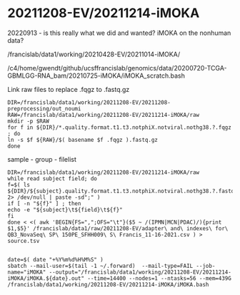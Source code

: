 
#	20211208-EV/20211214-iMOKA


20220913 - is this really what we did and wanted? iMOKA on the nonhuman data?





/francislab/data1/working/20210428-EV/20211014-iMOKA/


/c4/home/gwendt/github/ucsffrancislab/genomics/data/20200720-TCGA-GBMLGG-RNA_bam/20210725-iMOKA/iMOKA_scratch.bash




Link raw files to replace .fqgz to .fastq.gz
```
DIR=/francislab/data1/working/20211208-EV/20211208-preprocessing/out_noumi
RAW=/francislab/data1/working/20211208-EV/20211214-iMOKA/raw
mkdir -p $RAW
for f in ${DIR}/*.quality.format.t1.t3.notphiX.notviral.nothg38.?.fqgz ; do
ln -s $f ${RAW}/$( basename $f .fqgz ).fastq.gz
done

```




sample - group - filelist

```
DIR=/francislab/data1/working/20211208-EV/20211214-iMOKA/raw
while read subject field; do
f=$( ls ${DIR}/${subject}.quality.format.t1.t3.notphiX.notviral.nothg38.?.fastq.gz 2> /dev/null | paste -sd";" )
if [ -n "${f}" ] ; then
echo -e "${subject}\t${field}\t${f}"
fi
done < <( awk 'BEGIN{FS=",";OFS="\t"}($5 ~ /(IPMN|MCN|PDAC)/){print $1,$5}' /francislab/data1/raw/20211208-EV/adapter\ and\ indexes\ for\ QB3_NovaSeq\ SP\ 150PE_SFHH009\ S\ Francis_11-16-2021.csv ) > source.tsv
```




```

date=$( date "+%Y%m%d%H%M%S" )
sbatch --mail-user=$(tail -1 ~/.forward)  --mail-type=FAIL --job-name="iMOKA" --output="/francislab/data1/working/20211208-EV/20211214-iMOKA/iMOKA.${date}.out" --time=14400 --nodes=1 --ntasks=56 --mem=439G /francislab/data1/working/20211208-EV/20211214-iMOKA/iMOKA.bash


```



